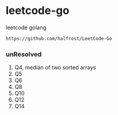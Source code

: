 # leetcode-go
leetcode golang

```markdown
https://github.com/halfrost/LeetCode-Go
```

### unResolved
1. Q4, median of two sorted arrays
1. Q5
1. Q6
1. Q8
1. Q10
1. Q12
1. Q14
